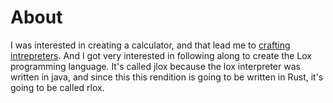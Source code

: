 # About
I was interested in creating a calculator, and that lead me to [crafting intrepreters](https://craftinginterpreters.com/).
And I got very interested in following along to create the Lox programming language.
It's called jlox because the lox interpreter was written in java, and since this
this rendition is going to be written in Rust, it's going to be called rlox.
